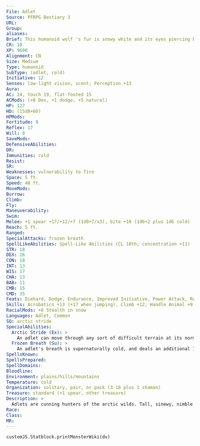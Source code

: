 ```yaml
---
File: Adlet
Source: PFRPG Bestiary 3
URL: 
Group: 
aliases: 
Brief: This humanoid wolf 's fur is snowy white and its eyes piercing blue; it grips an ornate spear in its fist.
CR: 10
XP: 9600
Alignment: CN
Size: Medium
Type: humanoid
SubType: (adlet, cold)
Initiative: 12
Senses: low-light vision, scent; Perception +13
Aura: 
AC: 24, touch 19, flat-footed 15
ACMods: (+8 Dex, +1 dodge, +5 natural)
HP: 127
HD: (15d8+60)
HPMods: 
Fortitude: 9
Reflex: 17
Will: 8
SaveMods: 
DefensiveAbilities: 
DR: 
Immunities: cold
Resist: 
SR: 
Weaknesses: vulnerability to fire
Space: 5 ft.
Speed: 40 ft.
MoveMods: 
Burrow: 
Climb: 
Fly: 
Maneuverability: 
Swim: 
Melee: +1 spear +17/+12/+7 (1d8+7/x3), bite +10 (1d6+2 plus 1d6 cold)
Reach: 5 ft.
Ranged: 
SpecialAttacks: frozen breath
SpellLikeAbilities: Spell-Like Abilities (CL 10th; concentration +11)  Constant-pass without trace  At Will-ray of frost  3/day-fog cloud, sleet storm  1/day-ice storm, wind walk (self only)
STR: 18
DEX: 26
CON: 18
INT: 13
WIS: 17
CHA: 13
BAB: 11
CMB: 15
CMD: 35
Feats: Diehard, Dodge, Endurance, Improved Initiative, Power Attack, Run, Self-Sufficient, Weapon Focus (spear)
Skills: Acrobatics +13 (+17 when jumping), Climb +12, Handle Animal +9, Heal +5, Perception +13, Stealth +13 (+21 in snow), Survival +20, Swim +9
RacialMods: +8 Stealth in snow
Languages: Adlet, Common
SQ: arctic stride
SpecialAbilities:
  Arctic Stride (Ex): >
    An adlet can move through any sort of difficult terrain at its normal speed while within arctic or snowy terrain. Magically altered terrain affects an adlet normally.
  Frozen Breath (Su): >
    An adlet's breath is supernaturally cold, and deals an additional 1d6 points of cold damage with its bite. Once every 1d4 rounds as a swift action, it can exhale, filling a 10-footradius spread around it with frigid air that deals 2d6 points of cold damage and staggers those in the area with numbing cold for 1d6 rounds. A DC 21 Fortitude save negates the staggered effect but not the cold damage.  The save DC is Constitution-based.
SpellsKnown: 
SpellsPrepared: 
SpellDomains: 
Bloodline: 
Environment: plains/hills/mountains
Temperature: cold
Organization: solitary, pair, or pack (3-18 plus 1 shaman)
Treasure: standard (+1 spear, other treasure)
Description: >
  Adlets are cunning hunters of the arctic wilds. Tall, sinewy, nimble, and very quick, they see themselves as the true heritors of untamed arctic lands, and are offended by any other humanoid species that attempts to settle in such regions. Although not normally evil, adlets are very aggressive and warlike. They also have no social taboo against cannibalism, and their practice of eating their dead rather than burying them only further builds misconceptions about their morality.  Deeply religious, adlets worship the power and cruelty of nature, seeing divinity in the lash of the blizzard's wind, the ferocity of the polar bear, and the immensity of the towering iceberg. Many become oracles or druids, but all adlets know their place in the natural world. One in every dozen adlets is a shaman: an adlet with the advanced creature template and the ability to summon a greater ice elemental or 1d4+1 large ice elementals (see Bestiary 2 114) and commune with nature once per day each as spell-like abilities.  An adlet is 6 feet tall and weighs 250 pounds.
Race: 
Class: 
MR: 
---
```

```dataviewjs
customJS.Statblock.printMonsterWiki(dv)
```
